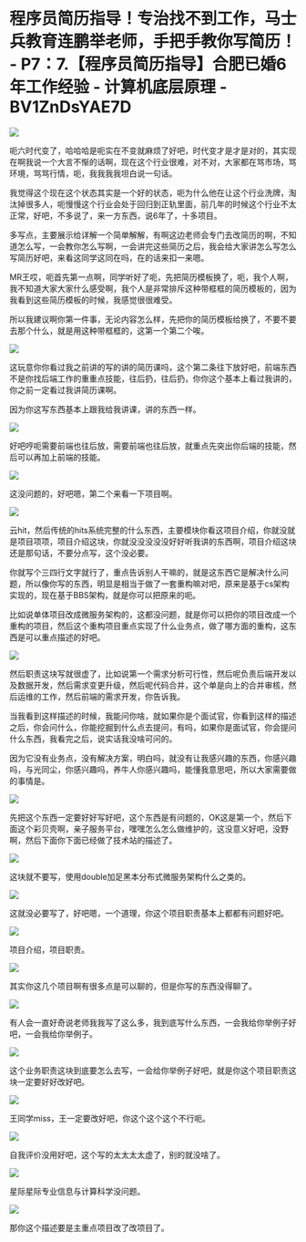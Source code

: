 # 程序员简历指导！专治找不到工作，马士兵教育连鹏举老师，手把手教你写简历！ - P7：7.【程序员简历指导】合肥已婚6年工作经验 - 计算机底层原理 - BV1ZnDsYAE7D

![](img/d00e98e3b873c6be515e73970494f2fc_0.png)

呃六时代变了，哈哈哈是呃实在不变就麻烦了好吧，时代变才是才是对的，其实现在啊我说一个大言不惭的话啊，现在这个行业很难，对不对，大家都在骂市场，骂环境，骂骂行情，呃，我我我我坦白说一句话。

我觉得这个现在这个状态其实是一个好的状态，呃为什么他在让这个行业洗牌，淘汰掉很多人，呃慢慢这个行业会处于回归到正轨里面，前几年的时候这个行业不太正常，好吧，不多说了，来一方东西，说6年了，十多项目。

多写点，主要展示给详解一个简单解解，有啊这边老师会专门去改简历的啊，不知道怎么写，一会教你怎么写啊，一会讲完这些简历之后，我会给大家讲怎么写怎么写简历好吧，来看这同学这同在吗，在的话来扣一来嗯。

MR王哎，呃首先第一点啊，同学听好了呃，先把简历模板换了，呃，我个人啊，我不知道大家大家什么感受啊，我个人是非常排斥这种带框框的简历模板的，因为我看到这些简历模板的时候，我感觉很很难受。

所以我建议啊你第一件事，无论内容怎么样，先把你的简历模板给换了，不要不要去那个什么，就是用这种带框框的，这第一个第二个唉。



![](img/d00e98e3b873c6be515e73970494f2fc_2.png)

这玩意你你看过我之前讲的写的讲的简历课吗，这个第二条往下放好吧，前端东西不是你找后端工作的重重点技能，往后扔，往后扔，你你这个基本上看过我讲的，你之前一定看过我讲简历课啊。

因为你这写东西基本上跟我给我讲课，讲的东西一样。

![](img/d00e98e3b873c6be515e73970494f2fc_4.png)

好吧哼呃需要前端也往后放，需要前端也往后放，就重点先突出你后端的技能，然后可以再加上前端的技能。

![](img/d00e98e3b873c6be515e73970494f2fc_6.png)

这没问题的，好吧嗯，第二个来看一下项目啊。

![](img/d00e98e3b873c6be515e73970494f2fc_8.png)

云hit，然后传统的hits系统完整的什么东西，主要模块你看这项目介绍，你就没就是项目项项，项目介绍这块，你就没没没没没好好听我讲的东西啊，项目介绍这块还是那句话，不要分点写，这个没必要。

你就写个三四行文字就行了，重点告诉别人干嘛的，就是这东西它是解决什么问题，所以像你写的东西，明显是相当于做了一套重构嘛对吧，原来是基于cs架构实现的，现在基于BBS架构，就是你可以把原来的呃。

比如说单体项目改成微服务架构的，这都没问题，就是你可以把你的项目改成一个重构的项目，然后这个重构项目重点实现了什么业务点，做了哪方面的重构，这东西是可以重点描述的好吧。



![](img/d00e98e3b873c6be515e73970494f2fc_10.png)

然后职责这块写就很虚了，比如说第一个需求分析可行性，然后呢负责后端开发以及数据开发，然后需求变更升级，然后呢代码合并，这个单是向上的合并审核，然后运维的工作，然后前端的需求开发，你告诉我。

当我看到这样描述的时候，我能问你啥，就如果你是个面试官，你看到这样的描述之后，你会问什么，你能挖掘到什么点去提问，有吗，如果你是面试官，你会提问什么东西，我看完之后，说实话我没啥可问的。

因为它没有业务点，没有解决方案，明白吗，就没有让我感兴趣的东西，你感兴趣吗，与光同尘，你感兴趣吗，养牛人你感兴趣吗，能懂我意思吧，所以大家需要做的事情是。



![](img/d00e98e3b873c6be515e73970494f2fc_12.png)

先把这个东西一定要好好写好吧，这个东西是有问题的，OK这是第一个，然后下面这个彩贝壳啊，亲子服务平台，嘿嘿怎么怎么做维护的，这没意义好吧，没野啊，然后下面你下面已经做了技术站的描述了。



![](img/d00e98e3b873c6be515e73970494f2fc_14.png)

这块就不要写，使用double加足黑本分布式微服务架构什么之类的。

![](img/d00e98e3b873c6be515e73970494f2fc_16.png)

这就没必要写了，好吧嗯，一个道理，你这个项目职责基本上都都有问题好吧。

![](img/d00e98e3b873c6be515e73970494f2fc_18.png)

项目介绍，项目职责。

![](img/d00e98e3b873c6be515e73970494f2fc_20.png)

其实你这几个项目啊有很多点是可以聊的，但是你写的东西没得聊了。

![](img/d00e98e3b873c6be515e73970494f2fc_22.png)

有人会一直好奇说老师我我写了这么多，我到底写什么东西，一会我给你举例子好吧，一会我给你举例子。

![](img/d00e98e3b873c6be515e73970494f2fc_24.png)

这个业务职责这块到底要怎么去写，一会给你举例子好吧，就是你这个项目职责这块一定要好好改好吧。

![](img/d00e98e3b873c6be515e73970494f2fc_26.png)

王同学miss，王一定要改好吧，你这个这个这个不行呃。

![](img/d00e98e3b873c6be515e73970494f2fc_28.png)

自我评价没用好吧，这个写的太太太太虚了，别的就没啥了。

![](img/d00e98e3b873c6be515e73970494f2fc_30.png)

星际星际专业信息与计算科学没问题。

![](img/d00e98e3b873c6be515e73970494f2fc_32.png)

那你这个描述要是主重点项目改了改项目了。